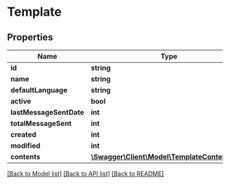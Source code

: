 # Template

## Properties
Name | Type | Description | Notes
------------ | ------------- | ------------- | -------------
**id** | **string** |  | 
**name** | **string** |  | 
**defaultLanguage** | **string** |  | 
**active** | **bool** |  | [optional] 
**lastMessageSentDate** | **int** |  | [optional] 
**totalMessageSent** | **int** |  | [optional] 
**created** | **int** |  | [optional] 
**modified** | **int** |  | [optional] 
**contents** | [**\Swagger\Client\Model\TemplateContentKey[]**](TemplateContentKey.md) |  | [optional] 

[[Back to Model list]](../README.md#documentation-for-models) [[Back to API list]](../README.md#documentation-for-api-endpoints) [[Back to README]](../README.md)


